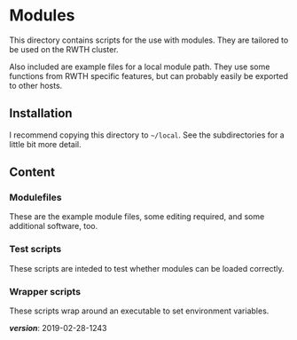 # Modules

This directory contains scripts for the use with modules. 
They are tailored to be used on the RWTH cluster.

Also included are example files for a local module path.
They use some functions from RWTH specific features,
but can probably easily be exported to other hosts.

## Installation

I recommend copying this directory to `~/local`.
See the subdirectories for a little bit more detail.

## Content
### Modulefiles

These are the example module files, some editing required, 
and some additional software, too.

### Test scripts

These scripts are inteded to test whether modules can be loaded correctly.

### Wrapper scripts

These scripts wrap around an executable to set environment variables.

___version___: 2019-02-28-1243

